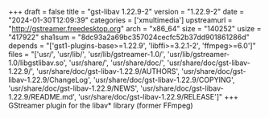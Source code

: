 +++
draft = false
title = "gst-libav 1.22.9-2"
version = "1.22.9-2"
date = "2024-01-30T12:09:39"
categories = ['xmultimedia']
upstreamurl = "http://gstreamer.freedesktop.org"
arch = "x86_64"
size = "140252"
usize = "417922"
sha1sum = "8dc93a2a69bc357024cecfc52b37dd901861286d"
depends = "['gst1-plugins-base>=1.22.9', 'libffi>=3.2.1-2', 'ffmpeg>=6.0']"
files = "['usr/', 'usr/lib/', 'usr/lib/gstreamer-1.0/', 'usr/lib/gstreamer-1.0/libgstlibav.so', 'usr/share/', 'usr/share/doc/', 'usr/share/doc/gst-libav-1.22.9/', 'usr/share/doc/gst-libav-1.22.9/AUTHORS', 'usr/share/doc/gst-libav-1.22.9/ChangeLog', 'usr/share/doc/gst-libav-1.22.9/COPYING', 'usr/share/doc/gst-libav-1.22.9/NEWS', 'usr/share/doc/gst-libav-1.22.9/README.md', 'usr/share/doc/gst-libav-1.22.9/RELEASE']"
+++
GStreamer plugin for the libav* library (former FFmpeg)